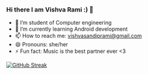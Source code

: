 ### Hi there I am Vishva Rami :) 👋


- 🔭 I’m student of Computer engineering
- 🌱 I’m currently learning Android development
- 📫 How to reach me: vishvasandiprami@gmail.com
- 😄 Pronouns: she/her
- ⚡ Fun fact: Music is the best partner ever <3


[![GitHub Streak](https://github-readme-streak-stats.herokuapp.com/?user=RamiVishva&theme=tokyonight)](https://git.io/streak-stats)
